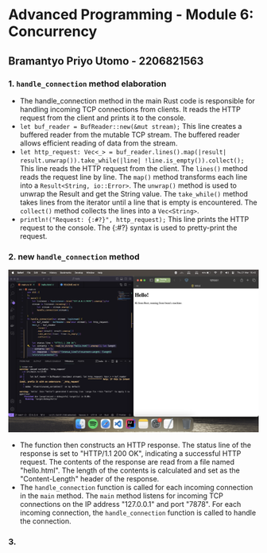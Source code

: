 # **Advanced Programming - Module 6: Concurrency**

## Bramantyo Priyo Utomo - 2206821563

### 1. `handle_connection` method elaboration

- The handle_connection method in the main Rust code is responsible for handling incoming TCP connections from clients. It reads the HTTP request from the client and prints it to the console.
- `let buf_reader = BufReader::new(&mut stream);` This line creates a buffered reader from the mutable TCP stream. The buffered reader allows efficient reading of data from the stream.
- `let http_request: Vec<_> = buf_reader.lines().map(|result| result.unwrap()).take_while(|line| !line.is_empty()).collect();` This line reads the HTTP request from the client. The `lines()` method reads the request line by line. The `map()` method transforms each line into a `Result<String, io::Error>`. The `unwrap()` method is used to unwrap the Result and get the String value. The `take_while()` method takes lines from the iterator until a line that is empty is encountered. The `collect()` method collects the lines into a `Vec<String>`.
- `println!("Request: {:#?}", http_request);` This line prints the HTTP request to the console. The {:#?} syntax is used to pretty-print the request.

### 2. new `handle_connection` method

![img1](assets/commit2.png)

- The function then constructs an HTTP response. The status line of the response is set to "HTTP/1.1 200 OK", indicating a successful HTTP request. The contents of the response are read from a file named "hello.html". The length of the contents is calculated and set as the "Content-Length" header of the response.
- The `handle_connection` function is called for each incoming connection in the `main` method. The `main` method listens for incoming TCP connections on the IP address "127.0.0.1" and port "7878". For each incoming connection, the `handle_connection` function is called to handle the connection.

### 3.
